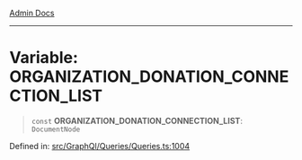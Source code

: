 [Admin Docs](/)

***

# Variable: ORGANIZATION\_DONATION\_CONNECTION\_LIST

> `const` **ORGANIZATION\_DONATION\_CONNECTION\_LIST**: `DocumentNode`

Defined in: [src/GraphQl/Queries/Queries.ts:1004](https://github.com/PalisadoesFoundation/talawa-admin/blob/main/src/GraphQl/Queries/Queries.ts#L1004)

